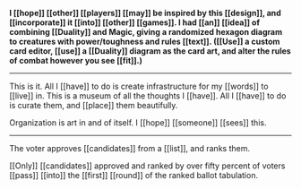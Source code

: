 **I [[hope]] [[other]] [[players]] [[may]] be inspired by this [[design]], and [[incorporate]] it [[into]] [[other]] [[games]]. I had [[an]] [[idea]] of combining [[Duality]] and Magic, giving a randomized hexagon diagram to creatures with power/toughness and rules [[text]]. ([[Use]] a custom card editor, [[use]] a [[Duality]] diagram as the card art, and alter the rules of combat however you see [[fit]].)**
* * * 
This is it. All I [[have]] to do is create infrastructure for my [[words]] to [[live]] in. This is a museum of all the thoughts I [[have]]. All I [[have]] to do is curate them, and [[place]] them beautifully.

Organization is art in and of itself. I [[hope]] [[someone]] [[sees]] this.
* * *
The voter approves [[candidates]] from a [[list]], and ranks them.  
  
[[Only]] [[candidates]] approved and ranked by over fifty percent of voters [[pass]] [[into]] the [[first]] [[round]] of the ranked ballot tabulation.